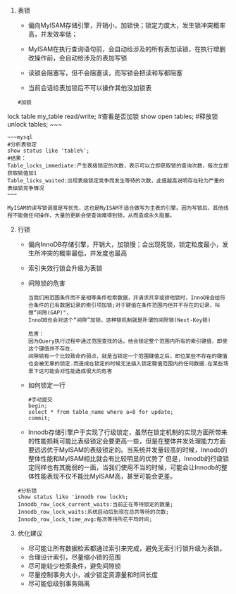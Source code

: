 1. 表锁

    * 偏向MyISAM存储引擎，开销小，加锁快；锁定力度大，发生锁冲突概率高，并发效率低；

    * MyISAM在执行查询语句前，会自动给涉及的所有表加读锁，在执行增删改操作前，会自动给涉及的表加写锁
    
    * 读锁会阻塞写，但不会阻塞读，而写锁会把读和写都阻塞
    
    * 当前会话给表加锁后不可以操作其他没加锁表
    
    ~~~mysql
    #加锁
lock table my_table read/write;
    #查看是否加锁
    show open tables;
    #释放锁
    unlock tables;
    ~~~
    
    ~~~mysql
    #分析表锁定
    show status like 'table%';
    #结果：
    Table_locks_immediate:产生表级锁定的次数，表示可以立即获取锁的查询次数，每次立即获取锁值加1
    Table_licks_waited:出现表级锁定竞争而发生等待的次数，此值越高说明存在较为严重的表级锁竞争情况
    ~~~
    
    MyISAM的读写锁调度是写优先，这也是MyISAM不适合做写为主表的引擎。因为写锁后，其他线程不能做任何操作，大量的更新会使查询难得到锁，从而造成永久阻塞。
    
2. 行锁

    * 偏向InnoDB存储引擎，开销大，加锁慢；会出现死锁，锁定粒度最小，发生所冲突的概率最低，并发度也最高

    * 索引失效行锁会升级为表锁

    * 间隙锁的危害

        ~~~
        当我们用范围条件而不是相等条件检索数据，并请求共享或排他锁时，InnoDB会给符合条件的已有数据记录的索引项加锁;对于键值在条件范围内但并不存在的记录，叫做“间隙(GAP)"，
        InnoDB也会对这个“间隙”加锁，这种锁机制就是所谓的间除锁(Next-Key锁)
        
        危害：
        因为Query执行过程中通过范围查找的话，他会锁定整个范围内所有的索引键值，即使这个键值并不存在.
        间隙锁有一个比较致命的弱点，就是当锁定一个范围键值之后，即位某些不存在的键值也会被无辜的锁定.而造成在锁定的时候无法插入锁定键值范围内的任何数据.在某些场景下这可能会对性能造成很大的危害
        ~~~

    * 如何锁定一行

        ~~~mysql
        #手动提交
        begin;
        select * from table_name where a=8 for update;
        commit;
        ~~~

    * Innodb存储引擎户于实现了行级锁定，虽然在锁定机制的实现方面所带来的性能损耗可能比表级锁定会要更高一些，但是在整体并发处理能力方面要远远优于MyISAM的表级锁定的。当系统并发量较高的时候，Innodb的整体性能和MyISAM相比就会有比较明显的优势了
        但是，Innodb的行级锁定同样也有其脆弱的一面，当我们使用不当的时候，可能会让Innodb的整体性能表现不仅不能比MyISAM高，甚至可能会更差。

    ~~~mysql
    #分析锁
    show status like 'innodb row lock%;
    Innodb_row_lock_current_waits:当前正在等待锁定的数量;
    Innodb_row_lock_waits:系统启动后到现在总共等待的次数;
    Innodb_row_lock_time_avg:每次等待所花平均时间;
    ~~~

3. 优化建议

    * 尽可能让所有数据检索都通过索引来完成，避免无索引行锁升级为表锁。
    * 合理设计索引，尽量缩小锁的范围
    * 尽可能较少检索条件，避免间隙锁
    * 尽量控制事务大小，减少锁定资源量和时间长度
    * 尽可能低级别事务隔离

